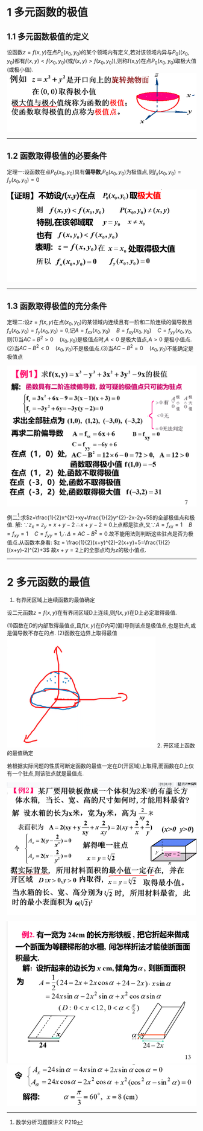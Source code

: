 # 1 多元函数的极值
## 1.1 多元函数极值的定义
设函数$z=f(x,y)$在点$P_{0}(x_{0},y_{0})$的某个领域内有定义,若对该领域内异与$P_{0}((x_{0},y_{0})$都有$f(x,y)<f(x_{0},y_{0})$(或$f(x,y)>f(x_{0},y_{0})$),则称f(x,y)在点$P_{0}(x_{0},y_{0})$取极大值(或极小值).
![](assets/2022-08-22-14-24-26.png)


-----

## 1.2 函数取得极值的必要条件
定理一:设函数在点$P_{0}(x_{0},y_{0})$具有**偏导数**,$P_{0}(x_{0},y_{0})$为极值点,则$f_{x}(x_{0},y_{0})=f_{y}(x_{0},y_{0})=0$

![image-20220818105156990](assets/image-20220818105156990.png)

-----
## 1.3 函数取得极值的充分条件
定理二:设$z=f(x,y)$在点$(x_{0},y_{0})$的某领域内连续且有一阶和二阶连续的偏导数且$f_{x}(x_{0},y_{0})=f_{y}(x_{0},y_{0})=0$,记$A=f_{xx}(x_{0},y_{0}) \quad B =f_{xy}(x_{0},y_{0}) \quad C = f_{yy}(x_{0},y_{0}$,则(1)当$AC-B^{2}>0 \quad (x_{0},y_{0})$是极值点时,$A<0$ 是极大值点,$A>0$ 是极小值点.(2)当$AC-B^{2}<0 \quad (x_{0},y_{0})$不是极值点.(3)当$AC-B^{2}=0 \quad (x_{0},y_{0})$不能确定是极值点

![image-20220817125512807](assets/image-20220817125512807.png)

例二[^1]:求$z=\frac{1}{2}x^{2}+xy+\frac{1}{2}y^{2}-2x-2y+5$的全部极值点和极值.
解:
$\because z_{x}=z_{y}=x+y-2$
$\therefore x+y-2=0$上点都是驻点,又$\because A=f_{x x}=1 \quad B=f_{x y}=1 \quad C=f_{yy}=1$,$\therefore \Delta = AC-B^{2}=0$.故不能用法则判断这些驻点是否为极值点.从函数本身看:
$z = \frac{1}{2}(x+y)^{2}-2(x+y)+5=\frac{1}{2}[(x+y)-2]^{2}+3$
故$x+y=2$上的全部点均为$z$的极小值点.


----
# 2 多元函数的最值

1. 有界闭区域上连续函数的最值确定

设二元函数$z=f(x,y)$在有界闭区域D上连续,则$f(x,y)$在D上必定取得最值.

(1)函数在$D$的内部取得最值点,且$f(x,y)$在$D$内可(偏)导则该点是极值点,也是驻点,或是偏导数不存在的点.
(2)函数在边界上取得最值
![](assets/2022-08-22-15-03-37.png)
2. 开区域上函数的最值确定

若根据实际问题的性质可断定函数的最值一定在$D$(开区域)上取得,而函数在$D$上仅有一个驻点,则该驻点就是最值点.

![](assets/2022-08-22-15-24-18.png)

![](assets/2022-08-22-15-39-05.png)
![](assets/2022-08-22-15-39-33.png)



[^1]:数学分析习题课讲义 P219